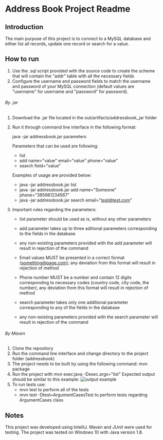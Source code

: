# Address Book Project Readme

## Introduction

The main purpose of this project is to connect to a MySQL database and either list all records, update one record
or search for a value.

## How to run
1. Use the .sql script provided with the source code to create the scheme that will contain the "addr" table with all the necessary fields
2. Configure the username and password fields to match the username and password of your MySQL connection (default values are "username" for username and "password" for password).


###### By .jar
1. Download the .jar file located in the out/artifacts/addressbook_jar folder
2. Run it through command line interface in the following format:

	java -jar addressbook.jar parameters
	
	Parameters that can be used are following:
	- list
	- add name="value" email="value" phone="value"
	- search field="value"
	
	Examples of usage are provided below:
	- java -jar addressbook.jar list
	- java -jar addressbook.jar add name="Someone" phone="385981234567"
	- java -jar addressbook.jar search email="test@test.com"
	
3. Important rules regarding the parameters:
	- list parameter should be used as is, without any other parameters
	
	- add parameter takes up to three aditional parameters corresponding to the fields in the database
	- any non-existing parameters provided with the add parameter will result in rejection of the command
	- Email values MUST be presented in a correct format (something@page.com); any deviation from this format
	will result in rejection of method
	- Phone number MUST be a number and contain 12 digits corresponding to necessary codes (country code, city code, the number);
	any deviation from this format will result in rejection of method
	
	- search parameter takes only one additional parameter corresponding to any of the fields in the database
	- any non-existing parameters provided with the search parameter will result in rejection of the command
	
###### By Maven
1. Clone the repository
2. Run the command line interface and change directory to the project folder (addressbook)
3. The project needs to be built by using the following command: mvn package
4. Run the project with mvn exec:java -Dexec.args="list"
   Expected output should be similar to this example:
	![output example](https://imgur.com/oe39WZ3.png)
5. To run tests use:
	- mvn test to perform all of the tests
	- mvn test -Dtest=ArgumentCasesTest to perform tests regarding ArgumentCases class

## Notes

This project was developed using IntelliJ. Maven and JUnit were used for testing. The project was tested on Windows 10
with Java version 1.8.
